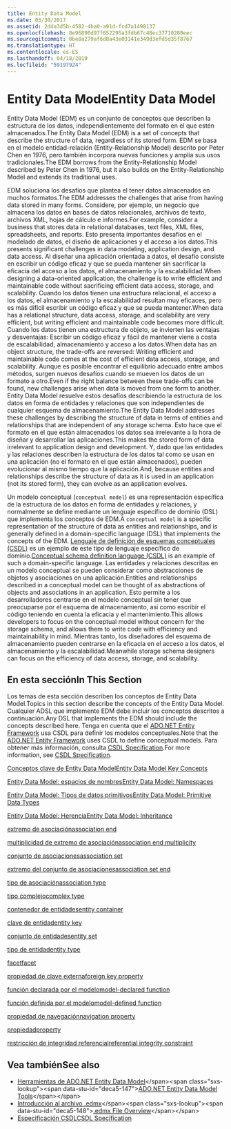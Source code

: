 ```yaml
---
title: Entity Data Model
ms.date: 03/30/2017
ms.assetid: 2dda3d5b-4582-4ba0-a91d-fcd7a1498137
ms.openlocfilehash: 8e96890d97f652295a3fdb67c48ec37710280eec
ms.sourcegitcommit: 0be8a279af6d8a43e03141e349d3efd5d35f8767
ms.translationtype: HT
ms.contentlocale: es-ES
ms.lasthandoff: 04/18/2019
ms.locfileid: "59197924"
---
```

# <a name="entity-data-model"></a><span data-ttu-id="deca5-102">Entity Data Model</span><span class="sxs-lookup"><span data-stu-id="deca5-102">Entity Data Model</span></span>
<span data-ttu-id="deca5-103">Entity Data Model (EDM) es un conjunto de conceptos que describen la estructura de los datos, independientemente del formato en el que estén almacenados.</span><span class="sxs-lookup"><span data-stu-id="deca5-103">The Entity Data Model (EDM) is a set of concepts that describe the structure of data, regardless of its stored form.</span></span> <span data-ttu-id="deca5-104">EDM se basa en el modelo entidad-relación (Entity-Relationship Model) descrito por Peter Chen en 1976, pero también incorpora nuevas funciones y amplía sus usos tradicionales.</span><span class="sxs-lookup"><span data-stu-id="deca5-104">The EDM borrows from the Entity-Relationship Model described by Peter Chen in 1976, but it also builds on the Entity-Relationship Model and extends its traditional uses.</span></span>  
  
 <span data-ttu-id="deca5-105">EDM soluciona los desafíos que plantea el tener datos almacenados en muchos formatos.</span><span class="sxs-lookup"><span data-stu-id="deca5-105">The EDM addresses the challenges that arise from having data stored in many forms.</span></span> <span data-ttu-id="deca5-106">Considere, por ejemplo, un negocio que almacena los datos en bases de datos relacionales, archivos de texto, archivos XML, hojas de cálculo e informes.</span><span class="sxs-lookup"><span data-stu-id="deca5-106">For example, consider a business that stores data in relational databases, text files, XML files, spreadsheets, and reports.</span></span> <span data-ttu-id="deca5-107">Esto presenta importantes desafíos en el modelado de datos, el diseño de aplicaciones y el acceso a los datos.</span><span class="sxs-lookup"><span data-stu-id="deca5-107">This presents significant challenges in data modeling, application design, and data access.</span></span> <span data-ttu-id="deca5-108">Al diseñar una aplicación orientada a datos, el desafío consiste en escribir un código eficaz y que se pueda mantener sin sacrificar la eficacia del acceso a los datos, el almacenamiento y la escalabilidad.</span><span class="sxs-lookup"><span data-stu-id="deca5-108">When designing a data-oriented application, the challenge is to write efficient and maintainable code without sacrificing efficient data access, storage, and scalability.</span></span> <span data-ttu-id="deca5-109">Cuando los datos tienen una estructura relacional, el acceso a los datos, el almacenamiento y la escalabilidad resultan muy eficaces, pero es más difícil escribir un código eficaz y que se pueda mantener.</span><span class="sxs-lookup"><span data-stu-id="deca5-109">When data has a relational structure, data access, storage, and scalability are very efficient, but writing efficient and maintainable code becomes more difficult.</span></span> <span data-ttu-id="deca5-110">Cuando los datos tienen una estructura de objeto, se invierten las ventajas y desventajas: Escribir un código eficaz y fácil de mantener viene a costa de escalabilidad, almacenamiento y acceso a los datos.</span><span class="sxs-lookup"><span data-stu-id="deca5-110">When data has an object structure, the trade-offs are reversed: Writing efficient and maintainable code comes at the cost of efficient data access, storage, and scalability.</span></span> <span data-ttu-id="deca5-111">Aunque es posible encontrar el equilibrio adecuado entre ambos métodos, surgen nuevos desafíos cuando se mueven los datos de un formato a otro.</span><span class="sxs-lookup"><span data-stu-id="deca5-111">Even if the right balance between these trade-offs can be found, new challenges arise when data is moved from one form to another.</span></span> <span data-ttu-id="deca5-112">Entity Data Model resuelve estos desafíos describiendo la estructura de los datos en forma de entidades y relaciones que son independientes de cualquier esquema de almacenamiento.</span><span class="sxs-lookup"><span data-stu-id="deca5-112">The Entity Data Model addresses these challenges by describing the structure of data in terms of entities and relationships that are independent of any storage schema.</span></span> <span data-ttu-id="deca5-113">Esto hace que el formato en el que están almacenados los datos sea irrelevante a la hora de diseñar y desarrollar las aplicaciones.</span><span class="sxs-lookup"><span data-stu-id="deca5-113">This makes the stored form of data irrelevant to application design and development.</span></span> <span data-ttu-id="deca5-114">Y, dado que las entidades y las relaciones describen la estructura de los datos tal como se usan en una aplicación (no el formato en el que están almacenados), pueden evolucionar al mismo tiempo que la aplicación.</span><span class="sxs-lookup"><span data-stu-id="deca5-114">And, because entities and relationships describe the structure of data as it is used in an application (not its stored form), they can evolve as an application evolves.</span></span>  
  
 <span data-ttu-id="deca5-115">Un modelo conceptual (`conceptual model`) es una representación específica de la estructura de los datos en forma de entidades y relaciones, y normalmente se define mediante un lenguaje específico de dominio (DSL) que implementa los conceptos de EDM.</span><span class="sxs-lookup"><span data-stu-id="deca5-115">A `conceptual model` is a specific representation of the structure of data as entities and relationships, and is generally defined in a domain-specific language (DSL) that implements the concepts of the EDM.</span></span> <span data-ttu-id="deca5-116">[Lenguaje de definición de esquemas conceptuales (CSDL)](../../../../docs/framework/data/adonet/ef/language-reference/csdl-specification.md) es un ejemplo de este tipo de lenguaje específico de dominio.</span><span class="sxs-lookup"><span data-stu-id="deca5-116">[Conceptual schema definition language (CSDL)](../../../../docs/framework/data/adonet/ef/language-reference/csdl-specification.md) is an example of such a domain-specific language.</span></span> <span data-ttu-id="deca5-117">Las entidades y relaciones descritas en un modelo conceptual se pueden considerar como abstracciones de objetos y asociaciones en una aplicación.</span><span class="sxs-lookup"><span data-stu-id="deca5-117">Entities and relationships described in a conceptual model can be thought of as abstractions of objects and associations in an application.</span></span> <span data-ttu-id="deca5-118">Esto permite a los desarrolladores centrarse en el modelo conceptual sin tener que preocuparse por el esquema de almacenamiento, así como escribir el código teniendo en cuenta la eficacia y el mantenimiento.</span><span class="sxs-lookup"><span data-stu-id="deca5-118">This allows developers to focus on the conceptual model without concern for the storage schema, and allows them to write code with efficiency and maintainability in mind.</span></span> <span data-ttu-id="deca5-119">Mientras tanto, los diseñadores del esquema de almacenamiento pueden centrarse en la eficacia en el acceso a los datos, el almacenamiento y la escalabilidad.</span><span class="sxs-lookup"><span data-stu-id="deca5-119">Meanwhile storage schema designers can focus on the efficiency of data access, storage, and scalability.</span></span>  
  
## <a name="in-this-section"></a><span data-ttu-id="deca5-120">En esta sección</span><span class="sxs-lookup"><span data-stu-id="deca5-120">In This Section</span></span>  
 <span data-ttu-id="deca5-121">Los temas de esta sección describen los conceptos de Entity Data Model.</span><span class="sxs-lookup"><span data-stu-id="deca5-121">Topics in this section describe the concepts of the Entity Data Model.</span></span> <span data-ttu-id="deca5-122">Cualquier ADSL que implemente EDM debe incluir los conceptos descritos a continuación.</span><span class="sxs-lookup"><span data-stu-id="deca5-122">Any DSL that implements the EDM should include the concepts described here.</span></span> <span data-ttu-id="deca5-123">Tenga en cuenta que el [ADO.NET Entity Framework](../../../../docs/framework/data/adonet/ef/index.md) usa CSDL para definir los modelos conceptuales.</span><span class="sxs-lookup"><span data-stu-id="deca5-123">Note that the [ADO.NET Entity Framework](../../../../docs/framework/data/adonet/ef/index.md) uses CSDL to define conceptual models.</span></span> <span data-ttu-id="deca5-124">Para obtener más información, consulta [CSDL Specification](../../../../docs/framework/data/adonet/ef/language-reference/csdl-specification.md).</span><span class="sxs-lookup"><span data-stu-id="deca5-124">For more information, see [CSDL Specification](../../../../docs/framework/data/adonet/ef/language-reference/csdl-specification.md).</span></span>  
  
 [<span data-ttu-id="deca5-125">Conceptos clave de Entity Data Model</span><span class="sxs-lookup"><span data-stu-id="deca5-125">Entity Data Model Key Concepts</span></span>](../../../../docs/framework/data/adonet/entity-data-model-key-concepts.md)  
  
 [<span data-ttu-id="deca5-126">Entity Data Model: espacios de nombres</span><span class="sxs-lookup"><span data-stu-id="deca5-126">Entity Data Model: Namespaces</span></span>](../../../../docs/framework/data/adonet/entity-data-model-namespaces.md)  
  
 [<span data-ttu-id="deca5-127">Entity Data Model: Tipos de datos primitivos</span><span class="sxs-lookup"><span data-stu-id="deca5-127">Entity Data Model: Primitive Data Types</span></span>](../../../../docs/framework/data/adonet/entity-data-model-primitive-data-types.md)  
  
 [<span data-ttu-id="deca5-128">Entity Data Model: Herencia</span><span class="sxs-lookup"><span data-stu-id="deca5-128">Entity Data Model: Inheritance</span></span>](../../../../docs/framework/data/adonet/entity-data-model-inheritance.md)  
  
 [<span data-ttu-id="deca5-129">extremo de asociación</span><span class="sxs-lookup"><span data-stu-id="deca5-129">association end</span></span>](../../../../docs/framework/data/adonet/association-end.md)  
  
 [<span data-ttu-id="deca5-130">multiplicidad de extremo de asociación</span><span class="sxs-lookup"><span data-stu-id="deca5-130">association end multiplicity</span></span>](../../../../docs/framework/data/adonet/association-end-multiplicity.md)  
  
 [<span data-ttu-id="deca5-131">conjunto de asociaciones</span><span class="sxs-lookup"><span data-stu-id="deca5-131">association set</span></span>](../../../../docs/framework/data/adonet/association-set.md)  
  
 [<span data-ttu-id="deca5-132">extremo del conjunto de asociaciones</span><span class="sxs-lookup"><span data-stu-id="deca5-132">association set end</span></span>](../../../../docs/framework/data/adonet/association-set-end.md)  
  
 [<span data-ttu-id="deca5-133">tipo de asociación</span><span class="sxs-lookup"><span data-stu-id="deca5-133">association type</span></span>](../../../../docs/framework/data/adonet/association-type.md)  
  
 [<span data-ttu-id="deca5-134">tipo complejo</span><span class="sxs-lookup"><span data-stu-id="deca5-134">complex type</span></span>](../../../../docs/framework/data/adonet/complex-type.md)  
  
 [<span data-ttu-id="deca5-135">contenedor de entidades</span><span class="sxs-lookup"><span data-stu-id="deca5-135">entity container</span></span>](../../../../docs/framework/data/adonet/entity-container.md)  
  
 [<span data-ttu-id="deca5-136">clave de entidad</span><span class="sxs-lookup"><span data-stu-id="deca5-136">entity key</span></span>](../../../../docs/framework/data/adonet/entity-key.md)  
  
 [<span data-ttu-id="deca5-137">conjunto de entidades</span><span class="sxs-lookup"><span data-stu-id="deca5-137">entity set</span></span>](../../../../docs/framework/data/adonet/entity-set.md)  
  
 [<span data-ttu-id="deca5-138">tipo de entidad</span><span class="sxs-lookup"><span data-stu-id="deca5-138">entity type</span></span>](../../../../docs/framework/data/adonet/entity-type.md)  
  
 [<span data-ttu-id="deca5-139">facet</span><span class="sxs-lookup"><span data-stu-id="deca5-139">facet</span></span>](../../../../docs/framework/data/adonet/facet.md)  
  
 [<span data-ttu-id="deca5-140">propiedad de clave externa</span><span class="sxs-lookup"><span data-stu-id="deca5-140">foreign key property</span></span>](../../../../docs/framework/data/adonet/foreign-key-property.md)  
  
 [<span data-ttu-id="deca5-141">función declarada por el modelo</span><span class="sxs-lookup"><span data-stu-id="deca5-141">model-declared function</span></span>](../../../../docs/framework/data/adonet/model-declared-function.md)  
  
 [<span data-ttu-id="deca5-142">función definida por el modelo</span><span class="sxs-lookup"><span data-stu-id="deca5-142">model-defined function</span></span>](../../../../docs/framework/data/adonet/model-defined-function.md)  
  
 [<span data-ttu-id="deca5-143">propiedad de navegación</span><span class="sxs-lookup"><span data-stu-id="deca5-143">navigation property</span></span>](../../../../docs/framework/data/adonet/navigation-property.md)  
  
 [<span data-ttu-id="deca5-144">propiedad</span><span class="sxs-lookup"><span data-stu-id="deca5-144">property</span></span>](../../../../docs/framework/data/adonet/property.md)  
  
 [<span data-ttu-id="deca5-145">restricción de integridad referencial</span><span class="sxs-lookup"><span data-stu-id="deca5-145">referential integrity constraint</span></span>](../../../../docs/framework/data/adonet/referential-integrity-constraint.md)  
  
## <a name="see-also"></a><span data-ttu-id="deca5-146">Vea también</span><span class="sxs-lookup"><span data-stu-id="deca5-146">See also</span></span>

- <span data-ttu-id="deca5-147">[Herramientas de ADO.NET Entity Data Model](https://docs.microsoft.com/previous-versions/dotnet/netframework-4.0/bb399249(v=vs.100))</span><span class="sxs-lookup"><span data-stu-id="deca5-147">[ADO.NET Entity Data Model Tools](https://docs.microsoft.com/previous-versions/dotnet/netframework-4.0/bb399249(v=vs.100))</span></span>
- <span data-ttu-id="deca5-148">[Introducción al archivo .edmx](https://docs.microsoft.com/previous-versions/dotnet/netframework-4.0/cc982042(v=vs.100))</span><span class="sxs-lookup"><span data-stu-id="deca5-148">[.edmx File Overview](https://docs.microsoft.com/previous-versions/dotnet/netframework-4.0/cc982042(v=vs.100))</span></span>
- [<span data-ttu-id="deca5-149">Especificación CSDL</span><span class="sxs-lookup"><span data-stu-id="deca5-149">CSDL Specification</span></span>](../../../../docs/framework/data/adonet/ef/language-reference/csdl-specification.md)
